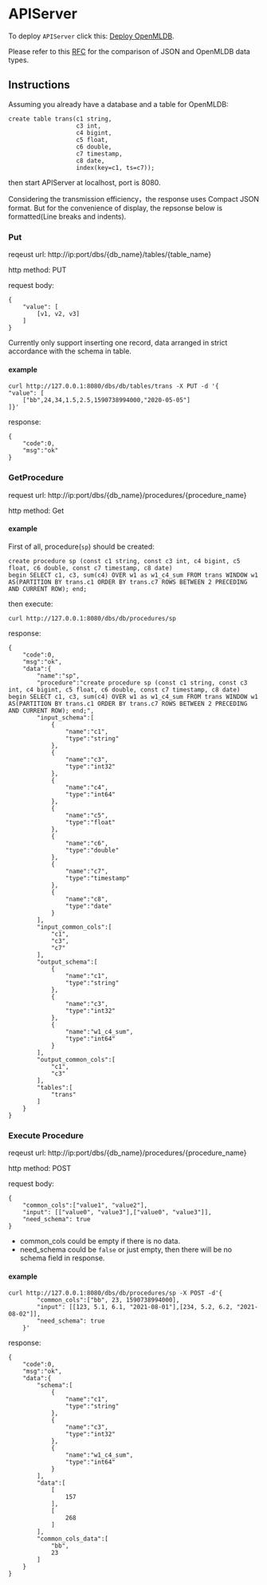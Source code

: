 # APIServer

To deploy `APIServer` click this: [Deploy OpenMLDB](deploy.md).

Please refer to this [RFC](https://github.com/4paradigm/rfcs/blob/main/fedb/api-server.md) for the comparison of JSON and OpenMLDB data types.

## Instructions

Assuming you already have a database and a table for OpenMLDB:

```
create table trans(c1 string,
                   c3 int,
                   c4 bigint,
                   c5 float,
                   c6 double,
                   c7 timestamp,
                   c8 date,
                   index(key=c1, ts=c7));
```

then start APIServer at localhost, port is 8080.

Considering the transmission efficiency，the response uses Compact JSON format. But for the convenience of display, the repsonse below is formatted(Line breaks and indents).

### Put

reqeust url: http://ip:port/dbs/{db_name}/tables/{table_name}

http method: PUT 

request body: 
```
{
    "value": [
    	[v1, v2, v3]
    ]
}
```

Currently only support inserting one record, data arranged in strict accordance with the schema in table.

#### example

```
curl http://127.0.0.1:8080/dbs/db/tables/trans -X PUT -d '{
"value": [
    ["bb",24,34,1.5,2.5,1590738994000,"2020-05-05"]
]}'
```
response:

```
{
    "code":0,
    "msg":"ok"
}
```

### GetProcedure

request url: http://ip:port/dbs/{db_name}/procedures/{procedure_name} 

http method: Get

#### example

First of all, procedure(`sp`) should be created:

```
create procedure sp (const c1 string, const c3 int, c4 bigint, c5 float, c6 double, const c7 timestamp, c8 date)
begin SELECT c1, c3, sum(c4) OVER w1 as w1_c4_sum FROM trans WINDOW w1 AS(PARTITION BY trans.c1 ORDER BY trans.c7 ROWS BETWEEN 2 PRECEDING AND CURRENT ROW); end;
```

then execute:

```
curl http://127.0.0.1:8080/dbs/db/procedures/sp
```

response:

```
{
    "code":0,
    "msg":"ok",
    "data":{
        "name":"sp",
        "procedure":"create procedure sp (const c1 string, const c3 int, c4 bigint, c5 float, c6 double, const c7 timestamp, c8 date)
begin SELECT c1, c3, sum(c4) OVER w1 as w1_c4_sum FROM trans WINDOW w1 AS(PARTITION BY trans.c1 ORDER BY trans.c7 ROWS BETWEEN 2 PRECEDING AND CURRENT ROW); end;",
        "input_schema":[
            {
                "name":"c1",
                "type":"string"
            },
            {
                "name":"c3",
                "type":"int32"
            },
            {
                "name":"c4",
                "type":"int64"
            },
            {
                "name":"c5",
                "type":"float"
            },
            {
                "name":"c6",
                "type":"double"
            },
            {
                "name":"c7",
                "type":"timestamp"
            },
            {
                "name":"c8",
                "type":"date"
            }
        ],
        "input_common_cols":[
            "c1",
            "c3",
            "c7"
        ],
        "output_schema":[
            {
                "name":"c1",
                "type":"string"
            },
            {
                "name":"c3",
                "type":"int32"
            },
            {
                "name":"w1_c4_sum",
                "type":"int64"
            }
        ],
        "output_common_cols":[
            "c1",
            "c3"
        ],
        "tables":[
            "trans"
        ]
    }
}
```

### Execute Procedure 

reqeust url: http://ip:port/dbs/{db_name}/procedures/{procedure_name}

http method: POST

request body: 

```
{
    "common_cols":["value1", "value2"],
    "input": [["value0", "value3"],["value0", "value3"]],
    "need_schema": true
}
```

+ common_cols could be empty if there is no data.
+ need_schema could be `false` or just empty, then there will be no schema field in response.

#### example

```
curl http://127.0.0.1:8080/dbs/db/procedures/sp -X POST -d'{
        "common_cols":["bb", 23, 1590738994000],
        "input": [[123, 5.1, 6.1, "2021-08-01"],[234, 5.2, 6.2, "2021-08-02"]],
        "need_schema": true
    }'
```

response:

```
{
    "code":0,
    "msg":"ok",
    "data":{
        "schema":[
            {
                "name":"c1",
                "type":"string"
            },
            {
                "name":"c3",
                "type":"int32"
            },
            {
                "name":"w1_c4_sum",
                "type":"int64"
            }
        ],
        "data":[
            [
                157
            ],
            [
                268
            ]
        ],
        "common_cols_data":[
            "bb",
            23
        ]
    }
}
```
